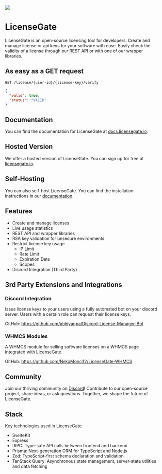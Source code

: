 <picture>
  <source media="(prefers-color-scheme: dark)" srcset="https://github.com/DevLeoko/license-gate/assets/13747815/65026d9c-86eb-47c8-804a-6b768a5786de">
  <source media="(prefers-color-scheme: light)" srcset="https://github.com/DevLeoko/license-gate/assets/13747815/e6425f96-e41b-431c-975c-4699006c6b04">
  <img src="https://github.com/DevLeoko/license-gate/assets/13747815/35c05ca5-51b7-440f-b589-29da9e27c876">
</picture>

# LicenseGate

LicenseGate is an open-source licensing tool for developers. Create and manage license or api keys for your software with ease. Easily check the validity of a license through our REST API or with one of our wrapper libraries.

## As easy as a GET request

```http
GET /license/{user-id}/{license-key}/verify
```

```json
{
  "valid": true,
  "status": "VALID"
}
```

## Documentation

You can find the documentation for LicenseGate at [docs.licensegate.io](https://docs.licensegate.io).

## Hosted Version

We offer a hosted version of LicenseGate. You can sign up for free at [licensegate.io](https://licensegate.io).

## Self-Hosting

You can also self-host LicenseGate. You can find the installation instructions in our [documentation](https://docs.licensegate.io).

## Features

- Create and manage licenses
- Live usage statistics
- REST API and wrapper libraries
- RSA key validation for unsecure environments
- Restrict license key usage
  - IP Limit
  - Rate Limit
  - Expiration Date
  - Scopes
- Discord Integration (Third Party)

## 3rd Party Extensions and Integrations

### Discord Integration

Issue license keys to your users using a fully automated bot on your discord server.
Users with a certain role can request their license keys.

GitHub: https://github.com/abhiyanpa/Discord-License-Manager-Bot

### WHMCS Modules

A WHMCS module for selling software licenses on a WHMCS page integrated with LicenseGate.

GitHub: https://github.com/NekoMonci12/LicenseGate-WHMCS

## Community

Join our thriving community on [Discord](https://discord.gg/ycDG6rS)! Contribute to our open-source project, share ideas, or ask questions. Together, we shape the future of LicenseGate.

## Stack

Key technologies used in LicenseGate:

- SvelteKit
- Express
- tRPC: Type-safe API calls between frontend and backend
- Prisma: Next-generation ORM for TypeScript and Node.js
- Zod: TypeScript-first schema declaration and validation
- TanStack Query: Asynchronous state management, server-state utilities and data fetching
